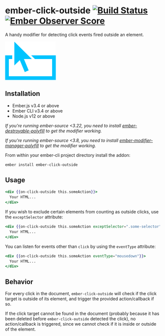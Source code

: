 # ember-click-outside [![Build Status](https://travis-ci.org/zeppelin/ember-click-outside.svg)](https://travis-ci.org/zeppelin/ember-click-outside) [![Ember Observer Score](http://emberobserver.com/badges/ember-click-outside.svg)](http://emberobserver.com/addons/ember-click-outside)

A handy modifier for detecting click events fired outside an element.

![click outside logo](click-outside-logo.png)

## Installation

* Ember.js v3.4 or above
* Ember CLI v3.4 or above
* Node.js v12 or above

*If you're running ember-source <3.22, you need to install [ember-destroyable-polyfill](https://github.com/ember-polyfills/ember-destroyable-polyfill) to get the modifier working.*

*If you're running ember-source <3.8, you need to install [ember-modifier-manager-polyfill](https://github.com/rwjblue/ember-modifier-manager-polyfill) to get the modifier working.*


From within your ember-cli project directory install the addon:
```bash
ember install ember-click-outside
```

## Usage

```hbs
<div {{on-click-outside this.someAction}}>
  Your HTML...
</div>
```

If you wish to exclude certain elements from counting as outside clicks, use
the `exceptSelector` attribute:

```hbs
<div {{on-click-outside this.someAction exceptSelector=".some-selector"}}>
  Your HTML...
</div>
```

You can listen for events other than `click` by using the `eventType` attribute:

```hbs
<div {{on-click-outside this.someAction eventType="mousedown"}}>
  Your HTML...
</div>
```

## Behavior

For every click in the document, `ember-click-outside` will check if the click target is outside of its element, and trigger the provided action/callback if so.

If the click target cannot be found in the document (probably because it has been deleted before `ember-click-outside` detected the click), no action/callback is triggered, since we cannot check if it is inside or outside of the element.
